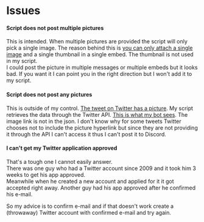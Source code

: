 # Issues

#### Script does not post multiple pictures

This is intended. When multiple pictures are provided the script will only pick a single image. The reason behind this is [you can only attach a single image](https://cdn.discordapp.com/attachments/295595536222781451/435645322790699009/unknown.png) and a single thumbnail in a single embed. The thumbnail is not used in my script.  
I could post the picture in multiple messages or multiple embeds but it looks bad. If you want it I can point you in the right direction but I won't add it to my script.

#### Script does not post any pictures

This is outside of my control. [The tweet on Twitter has a picture](https://twitter.com/G4_LAN/status/951861333519040512). My script retrieves the data through the Twitter API. [This is what my bot sees](https://pastebin.com/tuUhiunD). The image link is not in the json. I don't know why for some tweets Twitter chooses not to include the picture hyperlink but since they are not providing it through the API I can't access it thus I can't post it to Discord.

#### I can't get my Twitter application approved

That's a tough one I cannot easily answer.    
There was one guy who had a Twitter account since 2009 and it took him 3 weeks to get his app approved.    
Meanwhile when he created a new account and applied for it it got accepted right away. Another guy had his app approved after he confirmed his e-mail.

So my advice is to confirm e-mail and if that doesn't work create a (throwaway) Twitter account with confirmed e-mail and try again.